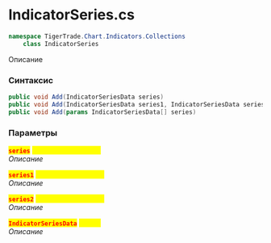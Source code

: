 
# IndicatorSeries.cs
```csharp
namespace TigerTrade.Chart.Indicators.Collections  
    class IndicatorSeries
```

Описание

### Синтаксис
```csharp
public void Add(IndicatorSeriesData series)
public void Add(IndicatorSeriesData series1, IndicatorSeriesData series2)
public void Add(params IndicatorSeriesData[] series)
```

### Параметры  
<mark style="color:red;">**`series`**</mark> <mark style="color:yellow;">`IndicatorSeriesData`</mark>  
 *Описание*  
  
<mark style="color:red;">**`series1`**</mark> <mark style="color:yellow;">`IndicatorSeriesData`</mark>  
 *Описание*  
  
<mark style="color:red;">**`series2`**</mark> <mark style="color:yellow;">`IndicatorSeriesData`</mark>  
 *Описание*  
  
<mark style="color:red;">**`IndicatorSeriesData`**</mark> <mark style="color:yellow;">`params`</mark>  
 *Описание*  
  

                    
                    
